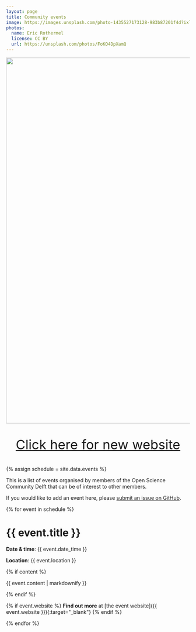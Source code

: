 ```yaml
---
layout: page
title: Community events
image: https://images.unsplash.com/photo-1435527173128-983b87201f4d?ixlib=rb-1.2.1&ixid=eyJhcHBfaWQiOjEyMDd9&auto=format&fit=crop&w=1047&q=80
photos:
  name: Eric Rothermel
  license: CC BY
  url: https://unsplash.com/photos/FoKO4DpXamQ
---
```


<div style="display: flex; justify-content: center;">
    <img src="https://github.com/osc-delft/osc-delft.github.io/blob/master/images/red-box-declare-out-of-date.png?raw=true" width="1000">
</div>
<p style="text-align:center; font-size:36px;"><a href="new_website">Click here for new website</a></p>

{% assign schedule = site.data.events %}

This is a list of events organised by members of the Open Science Community Delft that can be of interest to other members.

If you would like to add an event here, please [submit an issue on GitHub](https://github.com/osc-delft/osc-delft.github.io/issues/new?assignees=&labels=&template=event-listing-submission-template.md&title=Event).

{% for event in schedule %}

# {{ event.title }}

<i class="fas fa-calendar-alt"></i> **Date & time**: {{ event.date_time }}

<i class="fas fa-calendar-alt"></i> **Location**: {{ event.location }}

{% if content %}

{{ event.content | markdownify }}

{% endif %}

{% if event.website %}
**Find out more** at [the event website]({{ event.website }}){:target="_blank"}
{% endif %}

{% endfor %}
